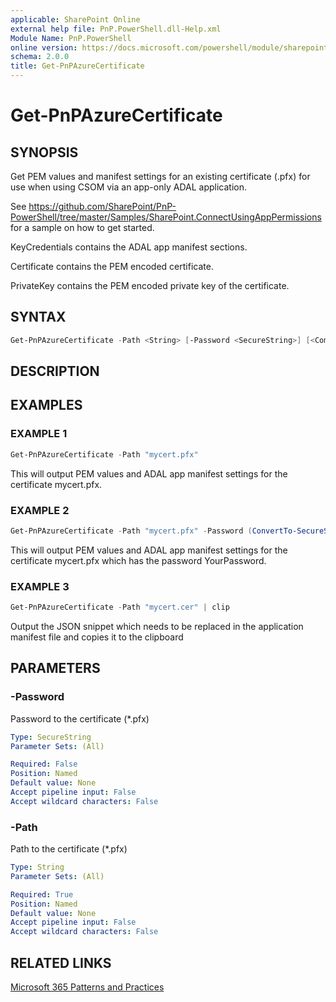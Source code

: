 ```yaml
---
applicable: SharePoint Online
external help file: PnP.PowerShell.dll-Help.xml
Module Name: PnP.PowerShell
online version: https://docs.microsoft.com/powershell/module/sharepoint-pnp/get-pnpazurecertificate
schema: 2.0.0
title: Get-PnPAzureCertificate
---
```


# Get-PnPAzureCertificate

## SYNOPSIS
Get PEM values and manifest settings for an existing certificate (.pfx) for use when using CSOM via an app-only ADAL application.

See https://github.com/SharePoint/PnP-PowerShell/tree/master/Samples/SharePoint.ConnectUsingAppPermissions for a sample on how to get started.

KeyCredentials contains the ADAL app manifest sections.

Certificate contains the PEM encoded certificate.

PrivateKey contains the PEM encoded private key of the certificate.

## SYNTAX

```powershell
Get-PnPAzureCertificate -Path <String> [-Password <SecureString>] [<CommonParameters>]
```

## DESCRIPTION

## EXAMPLES

### EXAMPLE 1
```powershell
Get-PnPAzureCertificate -Path "mycert.pfx"
```

This will output PEM values and ADAL app manifest settings for the certificate mycert.pfx.

### EXAMPLE 2
```powershell
Get-PnPAzureCertificate -Path "mycert.pfx" -Password (ConvertTo-SecureString -String "YourPassword" -AsPlainText -Force)
```

This will output PEM values and ADAL app manifest settings for the certificate mycert.pfx which has the password YourPassword.

### EXAMPLE 3
```powershell
Get-PnPAzureCertificate -Path "mycert.cer" | clip
```

Output the JSON snippet which needs to be replaced in the application manifest file and copies it to the clipboard

## PARAMETERS

### -Password
Password to the certificate (*.pfx)

```yaml
Type: SecureString
Parameter Sets: (All)

Required: False
Position: Named
Default value: None
Accept pipeline input: False
Accept wildcard characters: False
```

### -Path
Path to the certificate (*.pfx)

```yaml
Type: String
Parameter Sets: (All)

Required: True
Position: Named
Default value: None
Accept pipeline input: False
Accept wildcard characters: False
```

## RELATED LINKS

[Microsoft 365 Patterns and Practices](https://aka.ms/m365pnp)